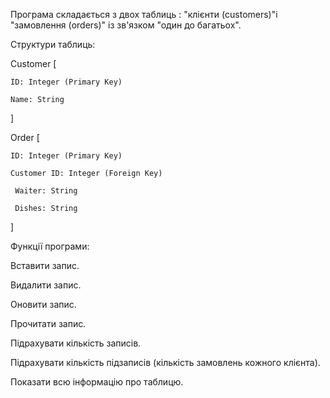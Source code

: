 Програма складається з двох таблиць : "клієнти (customers)"і "замовлення (orders)" із зв'язком "один до багатьох".

Структури таблиць:

Customer
[
    
	ID: Integer (Primary Key)
    
	Name: String
]

Order
[
    
	ID: Integer (Primary Key)
	 
    Customer ID: Integer (Foreign Key)
	 
     Waiter: String
	 
     Dishes: String
]

Функції програми:

Вставити запис.

Видалити запис.

Оновити запис. 

Прочитати запис.

Підрахувати кількість записів.

Підрахувати кількість підзаписів (кількість замовлень кожного клієнта).

Показати всю інформацію про таблицю.
